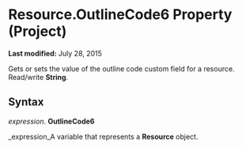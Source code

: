 
# Resource.OutlineCode6 Property (Project)

 **Last modified:** July 28, 2015

 Gets or sets the value of the outline code custom field for a resource. Read/write **String**.

## Syntax

 _expression_. **OutlineCode6**

 _expression_A variable that represents a  **Resource** object.

